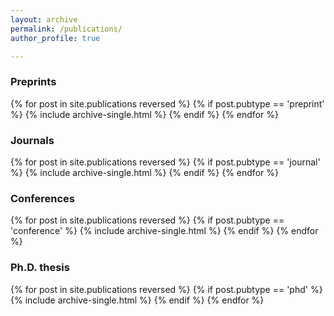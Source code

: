 ```yaml
---
layout: archive
permalink: /publications/
author_profile: true

---
```



<h3>Preprints</h3>
  {% for post in site.publications reversed %} 
    {% if post.pubtype == 'preprint' %} 
      {% include archive-single.html %} 
    {% endif %}
  {% endfor %}
  
<h3>Journals</h3>
  {% for post in site.publications reversed %} 
    {% if post.pubtype == 'journal' %} 
      {% include archive-single.html %} 
    {% endif %}
  {% endfor %}



<h3>Conferences</h3>
  {% for post in site.publications reversed %} 
    {% if post.pubtype == 'conference' %} 
      {% include archive-single.html %} 
    {% endif %}
  {% endfor %}


  
  <h3>Ph.D. thesis</h3>
  {% for post in site.publications reversed %} 
    {% if post.pubtype == 'phd' %} 
      {% include archive-single.html %} 
    {% endif %}
  {% endfor %}
